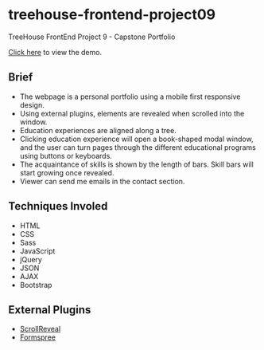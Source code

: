 # treehouse-frontend-project09
TreeHouse FrontEnd Project 9 - Capstone Portfolio

[Click here](https://canpu.github.io/treehouse-frontend-project09) to view the demo.

## Brief
* The webpage is a personal portfolio using a mobile first responsive design.
* Using external plugins, elements are revealed when scrolled into the window.
* Education experiences are aligned along a tree.
* Clicking education experience will open a book-shaped modal window, and the user can turn pages through the different educational programs using buttons or keyboards.
* The acquaintance of skills is shown by the length of bars. Skill bars will start growing once revealed.
* Viewer can send me emails in the contact section.

## Techniques Involed

* HTML
* CSS
* Sass
* JavaScript
* jQuery
* JSON
* AJAX
* Bootstrap

## External Plugins

* [ScrollReveal](https://scrollrevealjs.org/)
* [Formspree](https://formspree.io/)
